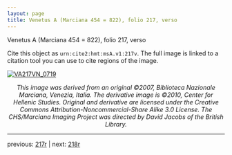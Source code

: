 ```yaml
---
layout: page
title: Venetus A (Marciana 454 = 822), folio 217, verso
---
```


Venetus A (Marciana 454 = 822), folio 217, verso

Cite this object as `urn:cite2:hmt:msA.v1:217v`.  The full image is linked to a citation tool you can use to cite regions of the image.

[![VA217VN_0719](http://www.homermultitext.org/iipsrv?IIIF=/project/homer/pyramidal/deepzoom/hmt/vaimg/2017a/VA217VN_0719.tif/full/800,/0/default.jpg)](http://www.homermultitext.org/ict2/?urn=urn:cite2:hmt:vaimg.2017a:VA217VN_0719) 

<p style="text-align: center; font-style: italic;">This image was derived from an original ©2007, Biblioteca Nazionale Marciana, Venezia, Italia. The derivative image is ©2010, Center for Hellenic Studies. Original and derivative are licensed under the Creative Commons Attribution-Noncommercial-Share Alike 3.0 License. The CHS/Marciana Imaging Project was directed by David Jacobs of the British Library.</p>

---

previous: [217r](../217r/) | next: [218r](../218r/)